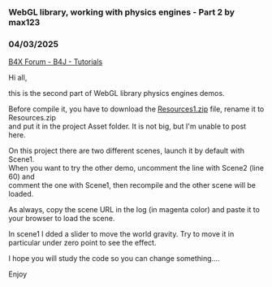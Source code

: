### WebGL library, working with physics engines - Part 2 by max123
### 04/03/2025
[B4X Forum - B4J - Tutorials](https://www.b4x.com/android/forum/threads/166414/)

Hi all,  
  
this is the second part of WebGL library physics engines demos.  
  
Before compile it, you have to download the [Resources1.zip](https://drive.google.com/file/d/17KZPfbhSP1aPzcUE1PIniktO2FgtpJz_/view?usp=sharing) file, rename it to Resources.zip  
and put it in the project Asset folder. It is not big, but I'm unable to post here.  
  
On this project there are two different scenes, launch it by default with Scene1.  
When you want to try the other demo, uncomment the line with Scene2 (line 60) and  
comment the one with Scene1, then recompile and the other scene will be loaded.  
  
As always, copy the scene URL in the log (in magenta color) and paste it to your browser to load the scene.  
  
In scene1 I dded a slider to move the world gravity. Try to move it in particular under zero point to see the effect.  
  
I hope you will study the code so you can change something….  
  
Enjoy